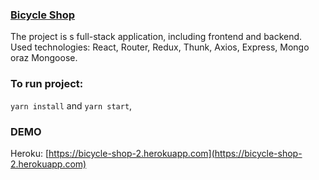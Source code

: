 ### [Bicycle Shop](https://bicycle-shop-2.herokuapp.com)

The project is s full-stack application, including frontend and backend.
Used technologies: React, Router, Redux, Thunk, Axios, Express, Mongo oraz Mongoose.

### To run project:

`yarn install` and `yarn start`,

### DEMO

Heroku: [https://bicycle-shop-2.herokuapp.com](https://bicycle-shop-2.herokuapp.com)
